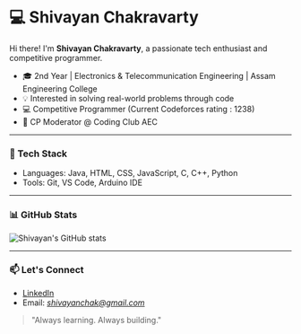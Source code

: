 # 💻 Shivayan Chakravarty

Hi there! I'm **Shivayan Chakravarty**, a passionate tech enthusiast and competitive programmer.

- 🎓 2nd Year | Electronics & Telecommunication Engineering | Assam Engineering College
- 💡 Interested in solving real-world problems through code
- 💻 Competitive Programmer (Current Codeforces rating : 1238)
- 🏅 CP Moderator @ Coding Club AEC
---

### 🚀 Tech Stack
- Languages: Java, HTML, CSS, JavaScript, C, C++, Python
- Tools: Git, VS Code, Arduino IDE

---

### 📊 GitHub Stats
![Shivayan's GitHub stats](https://github-readme-stats.vercel.app/api?username=shivayan-07&show_icons=true&theme=radical)

---

### 📫 Let's Connect
- [LinkedIn](https://www.linkedin.com/in/shivayan-chakravarty/)
- Email: *shivayanchak@gmail.com*

> "Always learning. Always building."

